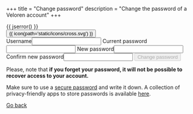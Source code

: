 +++
title = "Change password"
description = "Change the password of a Veloren account"
+++

<div class="account">
  {{ jserror() }}
  <form onsubmit="window.postToBackendChangePassword(event)">
    <div id="alertbox" class="alertbox">
      <span id="alerttext" class="alerttext"></span>
      <button type="button" class="closebtn" onclick="window.closeAlert()">{{ icon(path='static/icons/cross.svg') }}</button>
    </div>
    <label>Username<input type="text" required name="username"></label>
    <label>Current password<input type="password" required name="current_password"></label>
    <label>New password<input type="password" required name="new_password" onchange="window.fieldRepeatValidity('new_password', 'Passwords do not match.')"></label>
    <label>Confirm new password<input type="password" required name="new_password_repeat" onchange="window.fieldRepeatValidity('new_password', 'Passwords do not match.')"></label>
    <button type="submit" class="button-change js-enable" disabled="disabled">Change password</button>
  </form>
  <p>Please, note that <b>if you forget your password, it will not be possible to recover access to your account.</b></p>
  <p>Make sure to use a <a href="https://imgs.xkcd.com/comics/password_strength.png" target="_blank">secure password</a> and write it down. A collection of privacy-friendly apps to store passwords is available <a href="https://www.privacyguides.org/en/passwords/" target="_blank">here</a>.</p>
  <a id="go-back" href="/account/create-account">Go back</a>
</div>
